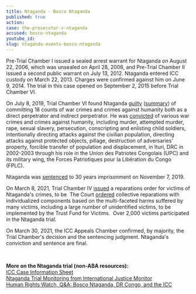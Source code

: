 ```yaml
---
title: Ntaganda - Bosco Ntaganda
published: true
action:
case: the-prosecutor-v-ntaganda
accused: bosco-ntaganda
youtube_id:
slug: ntaganda-events-bosco-ntaganda
---
```


Pre-Trial Chamber I issued a sealed arrest warrant for Ntaganda on August 22, 2006, which was unsealed on April 28, 2008, and Pre-Trial Chamber II issued a second public warrant on July 13, 2012. Ntaganda entered ICC custody on March 22, 2013. Charges were confirmed against him on June 9, 2014. The trial in this case opened on September 2, 2015 before Trial Chamber VI.

On July 8, 2019, Trial Chamber VI found Ntaganda [guilty](https://www.icc-cpi.int/Pages/item.aspx?name=pr1466) ([summary](https://www.icc-cpi.int/itemsDocuments/20190708-ntaganda-judgment-summary-eng.pdf)) of committing 18 counts of war crimes and crimes against humanity both as a direct perpetrator and indirect perpetrator. He was [convicted](https://www.nytimes.com/2019/07/08/world/africa/bosco-ntaganda-the-terminator-war-crimes.html)&nbsp;of various war crimes and crimes against humanity, including murder, attempted murder, rape, sexual slavery, persecution, conscripting and enlisting child soldiers, intentionally directing attacks against the civilian population, directing attacks against protected objects, pillage, destruction of adversaries' property, forcible transfer of population and displacement, in Ituri, DRC in 2002-2003 through his role in the Union des Patriotes Congolais (UPC) and its military wing, the Forces Patriotiques pour la Libération du Congo (FPLC).

Ntaganda was [sentenced](https://www.icc-cpi.int/Pages/item.aspx?name=pr1494) to 30 years imprisonment on November 7, 2019.

On March 8, 2021, Trial Chamber IV [issued](https://www.icc-cpi.int/Pages/item.aspx?name=pr1572)&nbsp;a reparations order for victims of Ntaganda's crimes, to be &nbsp;The Court [ordered](https://www.icc-cpi.int/itemsDocuments/2021.03.08-Summary-Reparations-Order-Ntaganda-case.pdf) collective reparations with individualized components based on the multi-faceted harms suffered by many victims, including a large number of unidentified victims, to be implemented by the Trust Fund for Victims. &nbsp;Over 2,000 victims participated in the Ntaganda trial.

On March 30, 2021, the ICC Appeals Chamber confirmed, by majority, the Trial Chamber's decision and the sentencing judgment. Ntaganda's conviction and sentence are final.

&nbsp;

**More on the Ntaganda trial (non-ABA resources):&nbsp;**<br>[ICC Case Information Sheet](https://www.icc-cpi.int/CaseInformationSheets/NtagandaEng.pdf)<br>[Ntaganda Trial Monitoring from International Justice Monitor](https://www.ijmonitor.org/category/bosco-ntaganda/)<br>[Human Rights Watch, Q&A: Bosco Ntaganda, DR Congo, and the ICC](https://www.hrw.org/news/2019/07/02/qa-bosco-ntaganda-dr-congo-and-icc)

&nbsp;
